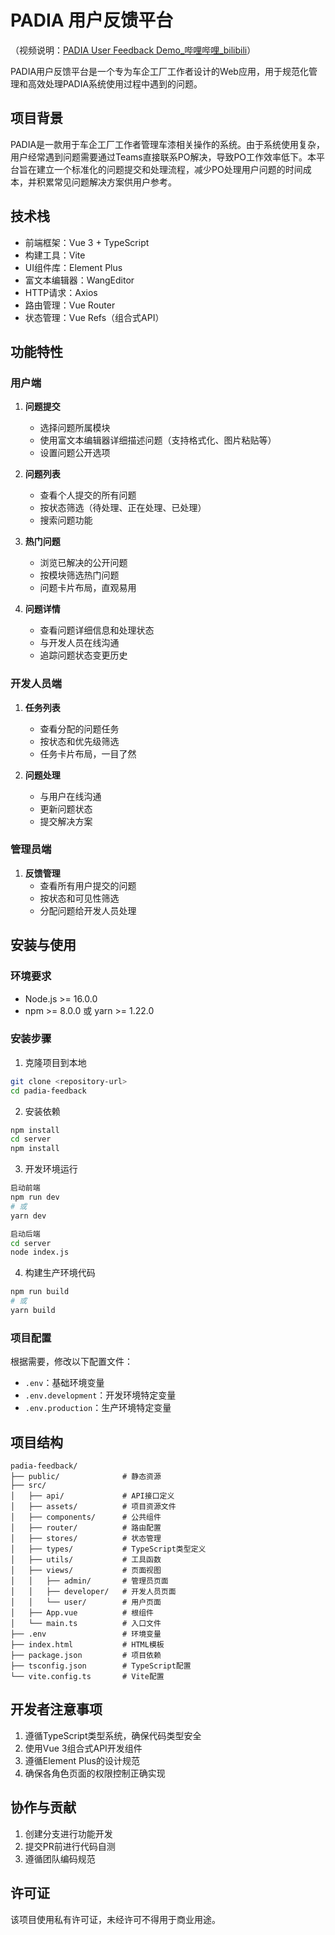 # PADIA 用户反馈平台

（视频说明：[PADIA User Feedback Demo_哔哩哔哩_bilibili](https://www.bilibili.com/video/BV1kRZ6Y6E9b/?vd_source=6cebfb74eb1fc5510e18c96ef6974f6f)）


PADIA用户反馈平台是一个专为车企工厂工作者设计的Web应用，用于规范化管理和高效处理PADIA系统使用过程中遇到的问题。

## 项目背景

PADIA是一款用于车企工厂工作者管理车漆相关操作的系统。由于系统使用复杂，用户经常遇到问题需要通过Teams直接联系PO解决，导致PO工作效率低下。本平台旨在建立一个标准化的问题提交和处理流程，减少PO处理用户问题的时间成本，并积累常见问题解决方案供用户参考。

## 技术栈

- 前端框架：Vue 3 + TypeScript
- 构建工具：Vite
- UI组件库：Element Plus
- 富文本编辑器：WangEditor
- HTTP请求：Axios
- 路由管理：Vue Router
- 状态管理：Vue Refs（组合式API）

## 功能特性

### 用户端

1. **问题提交**
   - 选择问题所属模块
   - 使用富文本编辑器详细描述问题（支持格式化、图片粘贴等）
   - 设置问题公开选项

2. **问题列表**
   - 查看个人提交的所有问题
   - 按状态筛选（待处理、正在处理、已处理）
   - 搜索问题功能

3. **热门问题**
   - 浏览已解决的公开问题
   - 按模块筛选热门问题
   - 问题卡片布局，直观易用

4. **问题详情**
   - 查看问题详细信息和处理状态
   - 与开发人员在线沟通
   - 追踪问题状态变更历史

### 开发人员端

1. **任务列表**
   - 查看分配的问题任务
   - 按状态和优先级筛选
   - 任务卡片布局，一目了然

2. **问题处理**
   - 与用户在线沟通
   - 更新问题状态
   - 提交解决方案

### 管理员端

1. **反馈管理**
   - 查看所有用户提交的问题
   - 按状态和可见性筛选
   - 分配问题给开发人员处理

## 安装与使用

### 环境要求

- Node.js >= 16.0.0
- npm >= 8.0.0 或 yarn >= 1.22.0

### 安装步骤

1. 克隆项目到本地

```bash
git clone <repository-url>
cd padia-feedback
```

2. 安装依赖

```bash
npm install
cd server
npm install
```

3. 开发环境运行

```bash
启动前端
npm run dev
# 或
yarn dev

启动后端
cd server
node index.js
```

4. 构建生产环境代码

```bash
npm run build
# 或
yarn build
```

### 项目配置

根据需要，修改以下配置文件：

- `.env`：基础环境变量
- `.env.development`：开发环境特定变量
- `.env.production`：生产环境特定变量

## 项目结构

```
padia-feedback/
├── public/              # 静态资源
├── src/
│   ├── api/             # API接口定义
│   ├── assets/          # 项目资源文件
│   ├── components/      # 公共组件
│   ├── router/          # 路由配置
│   ├── stores/          # 状态管理
│   ├── types/           # TypeScript类型定义
│   ├── utils/           # 工具函数
│   ├── views/           # 页面视图
│   │   ├── admin/       # 管理员页面
│   │   ├── developer/   # 开发人员页面
│   │   └── user/        # 用户页面
│   ├── App.vue          # 根组件
│   └── main.ts          # 入口文件
├── .env                 # 环境变量
├── index.html           # HTML模板
├── package.json         # 项目依赖
├── tsconfig.json        # TypeScript配置
└── vite.config.ts       # Vite配置
```

## 开发者注意事项

1. 遵循TypeScript类型系统，确保代码类型安全
2. 使用Vue 3组合式API开发组件
3. 遵循Element Plus的设计规范
4. 确保各角色页面的权限控制正确实现


## 协作与贡献

1. 创建分支进行功能开发
2. 提交PR前进行代码自测
3. 遵循团队编码规范

## 许可证

该项目使用私有许可证，未经许可不得用于商业用途。
